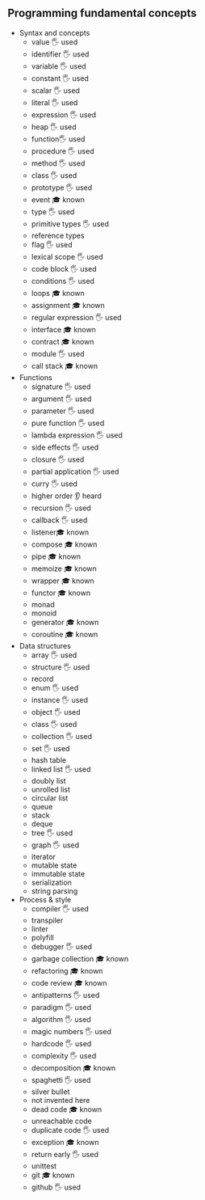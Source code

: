 ## Programming fundamental concepts

- Syntax and concepts
  - value 🖐️ used
  - identifier 🖐️ used
  - variable 🖐️ used
  - constant 🖐️ used
  - scalar 🖐️ used
  - literal 🖐️ used
  - expression 🖐️ used
  - heap 🖐️ used
  - function🖐️ used
  - procedure 🖐️ used
  - method 🖐️ used
  - class 🖐️ used
  - prototype 🖐️ used
  - event 🎓 known
  - type 🖐️ used
  - primitive types 🖐️ used
  - reference types
  - flag 🖐️ used
  - lexical scope 🖐️ used
  - code block 🖐️ used
  - conditions 🖐️ used
  - loops 🎓 known
  - assignment 🎓 known
  - regular expression 🖐️ used
  - interface 🎓 known
  - contract 🎓 known
  - module 🖐️ used
  - call stack 🎓 known
- Functions
  - signature 🖐️ used
  - argument 🖐️ used
  - parameter 🖐️ used
  - pure function 🖐️ used
  - lambda expression 🖐️ used
  - side effects 🖐️ used
  - closure 🖐️ used
  - partial application 🖐️ used
  - curry 🖐️ used
  - higher order 👂 heard
  - recursion 🖐️ used
  - callback 🖐️ used
  - listener🎓 known
  - compose 🎓 known
  - pipe 🎓 known
  - memoize 🎓 known
  - wrapper 🎓 known
  - functor 🎓 known
  - monad
  - monoid
  - generator 🎓 known
  - coroutine 🎓 known
- Data structures
  - array 🖐️ used
  - structure 🖐️ used
  - record
  - enum 🖐️ used
  - instance 🖐️ used
  - object 🖐️ used
  - class 🖐️ used
  - collection 🖐️ used
  - set 🖐️ used
  - hash table
  - linked list 🖐️ used
  - doubly list
  - unrolled list
  - circular list
  - queue
  - stack
  - deque
  - tree 🖐️ used
  - graph 🖐️ used
  - iterator
  - mutable state
  - immutable state
  - serialization
  - string parsing
- Process & style
  - compiler 🖐️ used
  - transpiler
  - linter
  - polyfill
  - debugger 🖐️ used
  - garbage collection 🎓 known
  - refactoring 🎓 known
  - code review 🎓 known
  - antipatterns 🖐️ used
  - paradigm 🖐️ used
  - algorithm 🖐️ used
  - magic numbers 🖐️ used
  - hardcode 🖐️ used
  - complexity 🖐️ used
  - decomposition 🎓 known
  - spaghetti 🖐️ used
  - silver bullet
  - not invented here
  - dead code 🎓 known
  - unreachable code
  - duplicate code 🖐️ used
  - exception 🎓 known
  - return early 🖐️ used
  - unittest
  - git 🎓 known
  - github 🖐️ used
